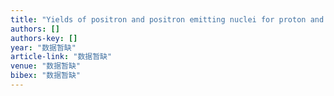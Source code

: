 ```yaml
---
title: "Yields of positron and positron emitting nuclei for proton and carbon ion radiation therapy: A simulation study with GEANT4"
authors: []
authors-key: []
year: "数据暂缺"
article-link: "数据暂缺"
venue: "数据暂缺"
bibex: "数据暂缺"
---
```

